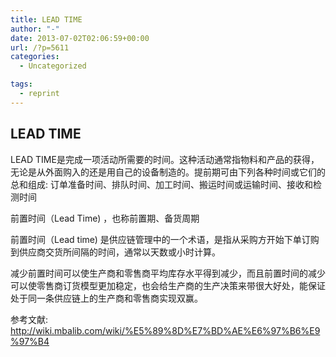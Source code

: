 ```yaml
---
title: LEAD TIME
author: "-"
date: 2013-07-02T02:06:59+00:00
url: /?p=5611
categories:
  - Uncategorized

tags:
  - reprint
---
```

## LEAD TIME
LEAD TIME是完成一项活动所需要的时间。这种活动通常指物料和产品的获得，无论是从外面购入的还是用自己的设备制造的。提前期可由下列各种时间或它们的总和组成: 订单准备时间、排队时间、加工时间、搬运时间或运输时间、接收和检测时间

前置时间（Lead Time) ，也称前置期、备货周期

前置时间（Lead time) 是供应链管理中的一个术语，是指从采购方开始下单订购到供应商交货所间隔的时间，通常以天数或小时计算。

减少前置时间可以使生产商和零售商平均库存水平得到减少，而且前置时间的减少可以使零售商订货模型更加稳定，也会给生产商的生产决策来带很大好处，能保证处于同一条供应链上的生产商和零售商实现双赢。

  参考文献: http://wiki.mbalib.com/wiki/%E5%89%8D%E7%BD%AE%E6%97%B6%E9%97%B4
